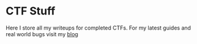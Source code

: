 # CTF Stuff
Here I store all my writeups for completed CTFs.
For my latest guides and real world bugs visit my [blog](https://tin-l-security.blogspot.com/)
